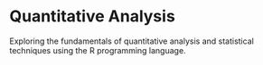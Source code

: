# Quantitative Analysis
Exploring the fundamentals of quantitative analysis and statistical techniques using the R programming language.
